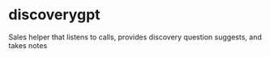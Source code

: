 # discoverygpt
Sales helper that listens to calls, provides discovery question suggests, and takes notes
